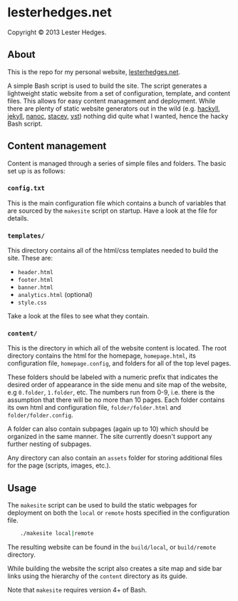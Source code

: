 # lesterhedges.net

Copyright &copy; 2013 Lester Hedges.

## About
This is the repo for my personal website, [lesterhedges.net](http://lesterhedges.net).

A simple Bash script is used to build the site. The script generates a
lightweight static website from a set of configuration, template, and
content files. This allows for easy content management and deployment.
While there are plenty of static website generators out in the wild
(e.g. [hackyll](http://jaspervdj.be/hakyll/index.html), [jekyll](http://jekyllrb.com/),
[nanoc](http://nanoc.ws/), [stacey](http://www.staceyapp.com/),
[yst](http://github.com/jgm/yst)) nothing did quite what I wanted, hence the
hacky Bash script.

## Content management
Content is managed through a series of simple files and folders. The basic set
up is as follows:

### `config.txt`
This is the main configuration file which contains a bunch of variables that
are sourced by the `makesite` script on startup. Have a look at the file for
details.

### `templates/`

This directory contains all of the html/css templates needed to build the
site. These are:

* `header.html`
* `footer.html`
* `banner.html`
* `analytics.html` (optional)
* `style.css`

Take a look at the files to see what they contain.

### `content/`

This is the directory in which all of the website content is located. The
root directory contains the html for the homepage, `homepage.html`,
its configuration file, `homepage.config`, and folders for all of the top
level pages.

These folders should be labeled with a numeric prefix that indicates the
desired order of appearance in the side menu and site map of the website,
e.g `0.folder`, `1.folder`, etc. The numbers run from 0-9, i.e. there is
the assumption that there will be no more than 10 pages. Each folder contains
its own html and configuration file,
`folder/folder.html` and `folder/folder.config`.

A folder can also contain subpages (again up to 10) which should be
organized in the same manner. The site currently doesn't support any
further nesting of subpages.

Any directory can also contain an `assets` folder for storing additional
files for the page (scripts, images, etc.).

## Usage
The `makesite` script can be used to build the static webpages for deployment
on both the `local` or `remote` hosts specified in the configuration file.

``` sh
	./makesite local|remote
```

The resulting website can be found in the `build/local`, or `build/remote`
directory.

While building the website the script also creates a site map and side bar
links using the hierarchy of the `content` directory as its guide.

Note that `makesite` requires version 4+ of Bash.
